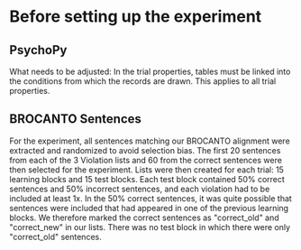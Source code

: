 # Before setting up the experiment

## PsychoPy 

What needs to be adjusted:
In the trial properties, tables must be linked into the conditions from which the records are drawn. This applies to all trial properties.


## BROCANTO Sentences

For the experiment, all sentences matching our BROCANTO alignment were extracted and randomized to avoid selection bias. The first 20 sentences from each of the 3 Violation lists and 60 from the correct sentences were then selected for the experiment. Lists were then created for each trial: 15 learning blocks and 15 test blocks. Each test block contained 50% correct sentences and 50% incorrect sentences, and each violation had to be included at least 1x. In the 50% correct sentences, it was quite possible that sentences were included that had appeared in one of the previous learning blocks. We therefore marked the correct sentences as "correct_old" and "correct_new" in our lists. There was no test block in which there were only "correct_old" sentences.